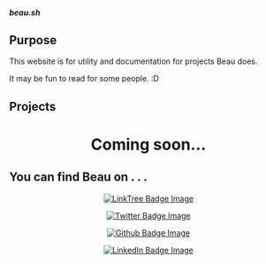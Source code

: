 <h5>beau.sh</h5>

## Purpose 

This website is for utility and documentation for projects Beau does. 

It may be fun to read for some people. :D 

## Projects 

<div align="center">
  <h1 width="100%">Coming soon...</h1>
</div>

<h2>You can find Beau on . . . </h2>
<div align="center">
  <p>
    <a href="https://linktr.ee/beaubouchard">
      <img src="https://img.shields.io/badge/LinkTree-FFFFFF.svg?logo=linktree&logoColor=blue" alt="LinkTree Badge Image" />
    </a>
  </p>
  <p>
    <a href="https://twitter.com/beaubouchard">
      <img src="https://img.shields.io/badge/Twitter-FFFFFF.svg?logo=twitter&logoColor=blue" alt="Twitter Badge Image" />
    </a>
  </p>
  <p>
    <a href="https://github.com/BeauBouchard/">
      <img src="https://img.shields.io/badge/Github-FFFFFF.svg?logo=github&logoColor=blue" alt="Github Badge Image" />
    </a>
  </p>
  <p>
    <a href="https://www.linkedin.com/in/beaubouchard/">
      <img src="https://img.shields.io/badge/Linkedin-FFFFFF.svg?logo=linkedin&logoColor=blue" alt="LinkedIn Badge Image" />
    </a>
  </p>
</div>

<div class="rainbow-retro"></div>


